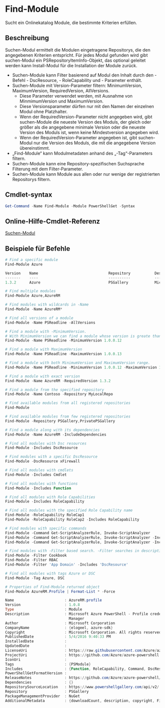 # Find-Module
Sucht ein Onlinekatalog Module, die bestimmte Kriterien erfüllen.

## Beschreibung
Suchen-Modul ermittelt die Modulen eingetragene Repositorys, die den angegebenen Kriterien entspricht.
Für jedes Modul gefunden wird gibt suchen-Modul ein PSRepositoryItemInfo-Objekt, das optional geleitet werden kann Install-Modul für die Installation der Module zurück.

- Suchen-Module kann Filter basierend auf Modul den Inhalt durch den - Befehl - DscResource, - RoleCapability und - Parameter enthält.
- Suchen-Module mit Version-Parameter filtern: MinimumVersion, MaximumVersion, RequiredVersion, AllVersions.
  - Diese Parameter verwendet werden, mit Ausnahme von MinmimumVersion und MaximumVersion.
  - Diese Versionsparameter dürfen nur mit den Namen der einzelnen Modul ohne Platzhalter.
  - Wenn der RequiredVersion-Parameter nicht angegeben wird, gibt suchen-Module die neueste Version des Moduls, der gleich oder größer als die angegebene minimale Version oder die neueste Version des Moduls ist, wenn keine Mindestversion angegeben wird. 
  - Wenn der RequiredVersion-Parameter angegeben ist, gibt suchen-Modul nur die Version des Moduls, die mit die angegebene Version übereinstimmt.
- „Find-Module“ kann Modulmetadaten anhand des „-Tag“-Parameters filtern.
- Suchen-Module kann eine Repository-spezifischen Suchsprache Filterung mit dem Filter-Parameter.
- Suchen-Module kann Module aus allen oder nur wenige der registrierten Repositorys filtern.

## Cmdlet-syntax
```powershell
Get-Command -Name Find-Module -Module PowerShellGet -Syntax
```

## Online-Hilfe-Cmdlet-Referenz

[Suchen-Modul](http://go.microsoft.com/fwlink/?LinkID=398574)

## Beispiele für Befehle
```powershell
# Find a specific module
Find-Module Azure

Version    Name                                Repository           Description
-------    ----                                ----------           -----------
1.3.2      Azure                               PSGallery            Microsoft Azure PowerShell - Service Management

# Find multiple modules
Find-Module Azure,AzureRM

# Find modules with wildcards in -Name
Find-Module -Name AzureRM*

# Find all versions of a module
Find-Module -Name PSReadline -AllVersions

# Find a module with -MinimumVersion. 
# With MinimumVersion we can find a module whose version is greate than or equal to the specified MinimumVersion value.
Find-Module -Name PSReadline -MinimumVersion 1.0.0.12

# Find a module with MaximumVersion
Find-Module -Name PSReadline -MaximumVersion 1.0.0.13

# Find a module with both MinimumVersion and MaximumVersion range.
Find-Module -Name PSReadline -MinimumVersion 1.0.0.12 -MaximumVersion 1.0.0.13

# Find a module with exact version
Find-Module -Name AzureRM -RequiredVersion 1.3.2

# Find a module from the specified repository
Find-Module -Name Contoso -Repository MyLocalRepo

# Find available modules from all registered repositories
Find-Module

# Find available modules from few registered repositories
Find-Module -Repository PSGallery,PrivatePSGallery

# Find a module along with its dependencies
Find-Module -Name AzureRM -IncludeDependencies

# Find all modules with Dsc resources
Find-Module -Includes DscResource

# Find modules with a specific DscResource
Find-Module -DscResource xFirewall

# Find all modules with cmdlets
Find-Module -Includes Cmdlet

# Find all modules with functions
Find-Module -Includes Function

# Find all modules with Role Capabilities
Find-Module -Includes RoleCapability

# Find all modules with the specified Role Capability name
Find-Module -RoleCapability RoleCap1
Find-Module -RoleCapability RoleCap2 -Includes RoleCapability

# Find modules with specific commands
Find-Module -Command Get-ScriptAnalyzerRule, Invoke-ScriptAnalyzer
Find-Module -Command Get-ScriptAnalyzerRule, Invoke-ScriptAnalyzer -Includes Cmdlet
Find-Module -Command Get-ScriptAnalyzerRule, Invoke-ScriptAnalyzer -Includes Function

# Find modules with -Filter based search. -Filter searches in description and names
Find-Module -Filter Cookbook
Find-Module -Filter RBAC
Find-Module -Filter 'App Domain' -Includes 'DscResource'

# Find all modules with tags Azure or DSC
Find-Module -Tag Azure, DSC

# Properties of Find-Module returned object
Find-Module AzureRM.Profile | Format-List * -Force

Name                       : AzureRM.profile
Version                    : 1.0.8
Type                       : Module
Description                : Microsoft Azure PowerShell - Profile credential management cmdlets for Azure Resource
                             Manager
Author                     : Microsoft Corporation
CompanyName                : {elogeel, azure-sdk}
Copyright                  : Microsoft Corporation. All rights reserved.
PublishedDate              : 5/4/2016 9:40:33 PM
InstalledDate              :
UpdatedDate                :
LicenseUri                 : https://raw.githubusercontent.com/Azure/azure-powershell/dev/LICENSE.txt
ProjectUri                 : https://github.com/Azure/azure-powershell
IconUri                    :
Tags                       : {PSModule}
Includes                   : {Function, RoleCapability, Command, DscResource...}
PowerShellGetFormatVersion :
ReleaseNotes               : https://github.com/Azure/azure-powershell/blob/dev/ChangeLog.md
Dependencies               : {}
RepositorySourceLocation   : https://www.powershellgallery.com/api/v2/
Repository                 : PSGallery
PackageManagementProvider  : NuGet
AdditionalMetadata         : {downloadCount, description, copyright, FileList...}

```


<!--HONumber=Oct16_HO1-->


